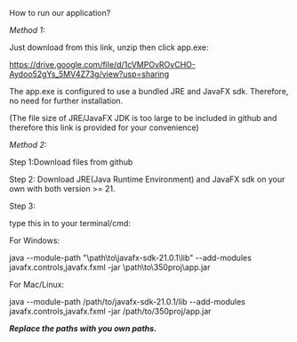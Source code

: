 How to run our application?


*Method 1:*

Just download from this link, unzip then click app.exe:

https://drive.google.com/file/d/1cVMPOvROvCHO-Aydoo52gYs_5MV4Z73g/view?usp=sharing

The app.exe is configured to use a bundled JRE and JavaFX sdk. Therefore, no need for further installation.

(The file size of JRE/JavaFX JDK is too large to be included in github and therefore this link is provided for your convenience)

*Method 2:*

Step 1:Download files from github


Step 2: Download JRE(Java Runtime Environment) and JavaFX sdk on your own with both version >= 21. 


Step 3:

type this in to your terminal/cmd:

For Windows:

java --module-path "\path\to\javafx-sdk-21.0.1\lib" --add-modules javafx.controls,javafx.fxml -jar \path\to\350proj\app.jar 


For Mac/Linux:

java --module-path /path/to/javafx-sdk-21.0.1/lib --add-modules javafx.controls,javafx.fxml -jar /path/to/350proj/app.jar 


***Replace the paths with you own paths.***
